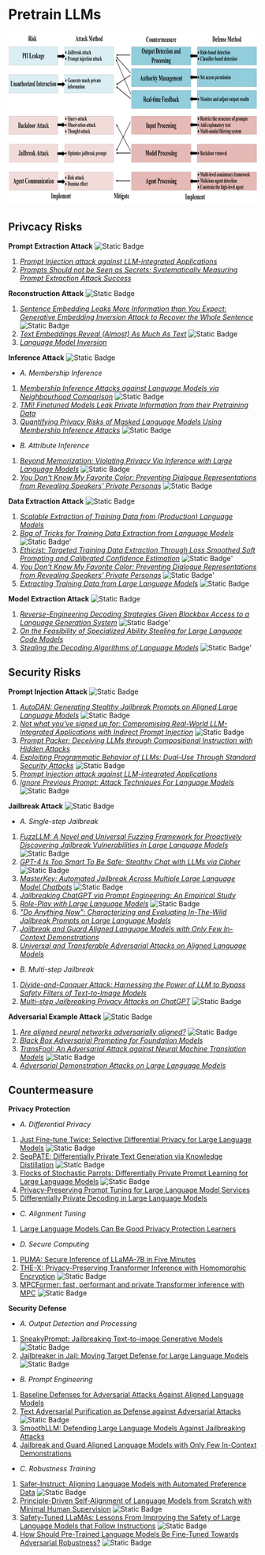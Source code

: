 # Pretrain LLMs
<p align="center">
    <img src="../img/agent_map.png" alt="agent" width="900" height="350">
</p>

## Privcacy Risks
**Prompt Extraction Attack** ![Static Badge](https://img.shields.io/badge/Unique-red)
1. *[Prompt Injection attack against LLM-integrated Applications](https://arxiv.org/abs/2306.05499)*
2. *[Prompts Should not be Seen as Secrets: Systematically Measuring Prompt Extraction Attack Success](https://export.arxiv.org/abs/2307.06865v1)*

**Reconstruction Attack** ![Static Badge](https://img.shields.io/badge/Common-red)
1. *[Sentence Embedding Leaks More Information than You Expect: Generative Embedding Inversion Attack to Recover the Whole Sentence](https://arxiv.org/abs/2305.03010)* ![Static Badge](https://img.shields.io/badge/ACL'23-blue)
2. *[Text Embeddings Reveal (Almost) As Much As Text](https://aclanthology.org/2023.emnlp-main.765/)* ![Static Badge](https://img.shields.io/badge/EMNLP'23-blue)
3. *[Language Model Inversion](https://arxiv.org/abs/2311.13647)*

**Inference Attack** ![Static Badge](https://img.shields.io/badge/Common-red)
* *A. Membership Inference*
1. *[Membership Inference Attacks against Language Models via Neighbourhood Comparison](https://arxiv.org/abs/2305.18462)* ![Static Badge](https://img.shields.io/badge/ACL'23-blue)
2. *[TMI! Finetuned Models Leak Private Information from their Pretraining Data](https://arxiv.org/abs/2306.01181)*
3. *[Quantifying Privacy Risks of Masked Language Models Using Membership Inference Attacks](https://arxiv.org/abs/2203.03929)* ![Static Badge](https://img.shields.io/badge/EMNLP'22-blue)
* *B. Attribute Inference*
1. *[Beyond Memorization: Violating Privacy Via Inference with Large Language Models](https://arxiv.org/abs/2310.07298)* ![Static Badge](https://img.shields.io/badge/ICLR'23-blue)
2. *[You Don't Know My Favorite Color: Preventing Dialogue Representations from Revealing Speakers' Private Personas](https://arxiv.org/abs/2205.10228)* ![Static Badge](https://img.shields.io/badge/NAACL'22-blue)

**Data Extraction Attack** ![Static Badge](https://img.shields.io/badge/Common-red)
1. *[Scalable Extraction of Training Data from (Production) Language Models](https://arxiv.org/abs/2311.17035)*
2. *[Bag of Tricks for Training Data Extraction from Language Models](https://arxiv.org/abs/2302.04460)* ![Static Badge](https://img.shields.io/badge/ICML'23-blue)'
3. *[Ethicist: Targeted Training Data Extraction Through Loss Smoothed Soft Prompting and Calibrated Confidence Estimation](https://arxiv.org/abs/2307.04401)* ![Static Badge](https://img.shields.io/badge/ACL'23-blue)'
4. *[You Don't Know My Favorite Color: Preventing Dialogue Representations from Revealing Speakers' Private Personas](https://arxiv.org/abs/2205.10228)* ![Static Badge](https://img.shields.io/badge/NAACL'22-blue)'
5. *[Extracting Training Data from Large Language Models](https://arxiv.org/abs/2012.07805)* ![Static Badge](https://img.shields.io/badge/Usenix_Security'21-blue)

**Model Extraction Attack** ![Static Badge](https://img.shields.io/badge/Common-red)
1. *[Reverse-Engineering Decoding Strategies Given Blackbox Access to a Language Generation System](https://aclanthology.org/2023.inlg-main.28/)* ![Static Badge](https://img.shields.io/badge/INLG'23-blue)'
2. *[On the Feasibility of Specialized Ability Stealing for Large Language Code Models](https://export.arxiv.org/abs/2303.03012v1)*
3. *[Stealing the Decoding Algorithms of Language Models](https://arxiv.org/abs/2303.04729)* ![Static Badge](https://img.shields.io/badge/CCS'23-blue)'

## Security Risks
**Prompt Injection Attack** ![Static Badge](https://img.shields.io/badge/Unique-red)
1. *[AutoDAN: Generating Stealthy Jailbreak Prompts on Aligned Large Language Models](https://arxiv.org/abs/2310.04451)* ![Static Badge](https://img.shields.io/badge/ICLR'24-blue)
2. *[Not what you've signed up for: Compromising Real-World LLM-Integrated Applications with Indirect Prompt Injection](https://arxiv.org/abs/2302.12173)* ![Static Badge](https://img.shields.io/badge/AISec'23-blue)
3. *[Prompt Packer: Deceiving LLMs through Compositional Instruction with Hidden Attacks](https://arxiv.org/abs/2310.10077)*
4. *[Exploiting Programmatic Behavior of LLMs: Dual-Use Through Standard Security Attacks](https://arxiv.org/abs/2302.05733)* ![Static Badge](https://img.shields.io/badge/New_Frontiers_in_Adv'23-blue)
5. *[Prompt Injection attack against LLM-integrated Applications](https://arxiv.org/abs/2306.05499)*
6. *[Ignore Previous Prompt: Attack Techniques For Language Models](https://arxiv.org/abs/2211.09527)* ![Static Badge](https://img.shields.io/badge/NeurIPS_ML_Safety_Workshop'22-blue)

**Jailbreak Attack** ![Static Badge](https://img.shields.io/badge/Common-red)<br>
* *A. Single-step Jailbreak*
1. *[FuzzLLM: A Novel and Universal Fuzzing Framework for Proactively Discovering Jailbreak Vulnerabilities in Large Language Models](https://arxiv.org/abs/2309.05274)* ![Static Badge](https://img.shields.io/badge/ICASSP'24-blue)
2. *[GPT-4 Is Too Smart To Be Safe: Stealthy Chat with LLMs via Cipher](https://arxiv.org/abs/2308.06463)* ![Static Badge](https://img.shields.io/badge/ICLR'24-blue)
3. *[MasterKey: Automated Jailbreak Across Multiple Large Language Model Chatbots](https://arxiv.org/abs/2307.08715)* ![Static Badge](https://img.shields.io/badge/NDSS'24-blue)
4. *[Jailbreaking ChatGPT via Prompt Engineering: An Empirical Study](https://arxiv.org/abs/2305.13860)*
5. *[Role-Play with Large Language Models](https://arxiv.org/abs/2305.16367)* ![Static Badge](https://img.shields.io/badge/Nature'23-blue)
6. *["Do Anything Now": Characterizing and Evaluating In-The-Wild Jailbreak Prompts on Large Language Models](https://arxiv.org/abs/2308.03825)*
7. *[Jailbreak and Guard Aligned Language Models with Only Few In-Context Demonstrations](https://arxiv.org/abs/2310.06387)*
8. *[Universal and Transferable Adversarial Attacks on Aligned Language Models](https://arxiv.org/abs/2307.15043)*

* *B. Multi-step Jailbreak*
1. *[Divide-and-Conquer Attack: Harnessing the Power of LLM to Bypass Safety Filters of Text-to-Image Models](https://arxiv.org/abs/2312.07130)*
2. *[Multi-step Jailbreaking Privacy Attacks on ChatGPT](https://arxiv.org/abs/2304.05197)* ![Static Badge](https://img.shields.io/badge/EMNLP'23-blue)

**Adversarial Example Attack** ![Static Badge](https://img.shields.io/badge/Common-red)
1. *[Are aligned neural networks adversarially aligned?](https://arxiv.org/abs/2306.15447)* ![Static Badge](https://img.shields.io/badge/NIPS'23-blue)
2. *[Black Box Adversarial Prompting for Foundation Models](https://arxiv.org/abs/2302.04237)*
3. *[TransFool: An Adversarial Attack against Neural Machine Translation Models](https://arxiv.org/abs/2302.00944)* ![Static Badge](https://img.shields.io/badge/TMLR'23-blue)
4. *[Adversarial Demonstration Attacks on Large Language Models](https://arxiv.org/abs/2305.14950)*

## Countermeasure
**Privacy Protection**
* *A. Differential Privacy*
1. [Just Fine-tune Twice: Selective Differential Privacy for Large Language Models](https://aclanthology.org/2022.emnlp-main.425/) ![Static Badge](https://img.shields.io/badge/EMNLP'22-blue)
2. [SeqPATE: Differentially Private Text Generation via Knowledge Distillation](https://openreview.net/pdf?id=ZG5Bi1N4V0U) ![Static Badge](https://img.shields.io/badge/NIPS'22-blue)
3. [Flocks of Stochastic Parrots: Differentially Private Prompt Learning for Large Language Models](https://arxiv.org/abs/2305.15594) ![Static Badge](https://img.shields.io/badge/NIPS'24-blue)
4. [Privacy-Preserving Prompt Tuning for Large Language Model Services](https://arxiv.org/abs/2305.06212)
5. [Differentially Private Decoding in Large Language Models](https://arxiv.org/abs/2205.13621)
* *C. Alignment Tuning*
1. [Large Language Models Can Be Good Privacy Protection Learners](https://arxiv.org/abs/2310.02469)
* *D. Secure Computing*
1. [PUMA: Secure Inference of LLaMA-7B in Five Minutes](https://arxiv.org/abs/2307.12533)
2. [THE-X: Privacy-Preserving Transformer Inference with Homomorphic Encryption](https://aclanthology.org/2022.findings-acl.277/) ![Static Badge](https://img.shields.io/badge/ACL'22-blue)
3. [MPCFormer: fast, performant and private Transformer inference with MPC](https://arxiv.org/abs/2211.01452) ![Static Badge](https://img.shields.io/badge/ICLR'22-blue)

**Security Defense**
* *A. Output Detection and Processing*
1. [SneakyPrompt: Jailbreaking Text-to-image Generative Models](https://arxiv.org/abs/2305.12082) ![Static Badge](https://img.shields.io/badge/IEEE_Symposium_on_Security_and_Privacy'24-blue)
2. [Jailbreaker in Jail: Moving Target Defense for Large Language Models](https://arxiv.org/abs/2310.02417) ![Static Badge](https://img.shields.io/badge/MTD_Workshop'23-blue)
* *B. Prompt Engineering*
1. [Baseline Defenses for Adversarial Attacks Against Aligned Language Models](https://arxiv.org/abs/2309.00614)
2. [Text Adversarial Purification as Defense against Adversarial Attacks](https://arxiv.org/abs/2203.14207) ![Static Badge](https://img.shields.io/badge/ACL'23-blue)
3. [SmoothLLM: Defending Large Language Models Against Jailbreaking Attacks](https://arxiv.org/abs/2310.03684)
4. [Jailbreak and Guard Aligned Language Models with Only Few In-Context Demonstrations](https://arxiv.org/abs/2310.06387)

* *C. Robustness Training*
1. [Safer-Instruct: Aligning Language Models with Automated Preference Data](https://arxiv.org/abs/2311.08685) ![Static Badge](https://img.shields.io/badge/NAACL'24-blue)
2. [Principle-Driven Self-Alignment of Language Models from Scratch with Minimal Human Supervision](https://arxiv.org/abs/2305.03047) ![Static Badge](https://img.shields.io/badge/NIPS'23-blue)
3. [Safety-Tuned LLaMAs: Lessons From Improving the Safety of Large Language Models that Follow Instructions](https://arxiv.org/abs/2309.07875) ![Static Badge](https://img.shields.io/badge/ICLR'23-blue)
4. [How Should Pre-Trained Language Models Be Fine-Tuned Towards Adversarial Robustness?](https://arxiv.org/abs/2112.11668) ![Static Badge](https://img.shields.io/badge/NIPS'21-blue)
